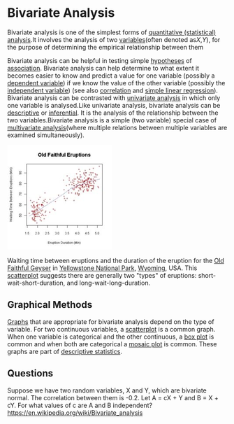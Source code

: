 # Bivariate Analysis

Bivariate analysis is one of the simplest forms of [quantitative (statistical) analysis](https://en.wikipedia.org/wiki/Statistics).It involves the analysis of two [variables](https://en.wikipedia.org/wiki/Dependent_and_independent_variables)(often denoted as*X*,*Y*), for the purpose of determining the empirical relationship between them

Bivariate analysis can be helpful in testing simple [hypotheses](https://en.wikipedia.org/wiki/Hypotheses) of [association](https://en.wikipedia.org/wiki/Association_(statistics)). Bivariate analysis can help determine to what extent it becomes easier to know and predict a value for one variable (possibly a [dependent variable](https://en.wikipedia.org/wiki/Dependent_variable)) if we know the value of the other variable (possibly the [independent variable](https://en.wikipedia.org/wiki/Independent_variable)) (see also [correlation](https://en.wikipedia.org/wiki/Correlation) and [simple linear regression](https://en.wikipedia.org/wiki/Simple_linear_regression)).
Bivariate analysis can be contrasted with [univariate analysis](https://en.wikipedia.org/wiki/Univariate_analysis) in which only one variable is analysed.Like univariate analysis, bivariate analysis can be [descriptive](https://en.wikipedia.org/wiki/Descriptive_statistics) or [inferential](https://en.wikipedia.org/wiki/Inferential_statistics). It is the analysis of the relationship between the two variables.Bivariate analysis is a simple (two variable) special case of [multivariate analysis](https://en.wikipedia.org/wiki/Multivariate_analysis)(where multiple relations between multiple variables are examined simultaneously).

![image](../../media/Bivariate-Analysis-image1.jpg)

Waiting time between eruptions and the duration of the eruption for the [Old Faithful Geyser](https://en.wikipedia.org/wiki/Old_Faithful_Geyser) in [Yellowstone National Park](https://en.wikipedia.org/wiki/Yellowstone_National_Park), [Wyoming](https://en.wikipedia.org/wiki/Wyoming), USA. This [scatterplot](https://en.wikipedia.org/wiki/Scatterplot) suggests there are generally two "types" of eruptions: short-wait-short-duration, and long-wait-long-duration.

## Graphical Methods

[Graphs](https://en.wikipedia.org/wiki/Statistical_graphics) that are appropriate for bivariate analysis depend on the type of variable. For two continuous variables, a [scatterplot](https://en.wikipedia.org/wiki/Scatterplot) is a common graph. When one variable is categorical and the other continuous, a [box plot](https://en.wikipedia.org/wiki/Box_plot) is common and when both are categorical a [mosaic plot](https://en.wikipedia.org/wiki/Mosaic_plot) is common. These graphs are part of [descriptive statistics](https://en.wikipedia.org/wiki/Descriptive_statistics).

## Questions

Suppose we have two random variables, X and Y, which are bivariate normal. The correlation between them is -0.2. Let A = cX + Y and B = X + cY. For what values of c are A and B independent?
https://en.wikipedia.org/wiki/Bivariate_analysis
